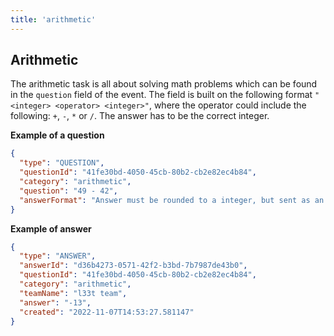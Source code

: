 ```yaml
---
title: 'arithmetic'
---
```


## Arithmetic

The arithmetic task is all about solving math problems which can be found in the `question` field of the event.
The field is built on the following format `"<integer> <operator> <integer>"`, where the operator could include the following: `+`, `-`, `*` or `/`.
The answer has to be the correct integer.

**Example of a question**

```json
{
  "type": "QUESTION",
  "questionId": "41fe30bd-4050-45cb-80b2-cb2e82ec4b84",
  "category": "arithmetic",
  "question": "49 - 42",
  "answerFormat": "Answer must be rounded to a integer, but sent as an string"
}
```

**Example of answer**

```json
{
  "type": "ANSWER",
  "answerId": "d36b4273-0571-42f2-b3bd-7b7987de43b0",
  "questionId": "41fe30bd-4050-45cb-80b2-cb2e82ec4b84",
  "category": "arithmetic",
  "teamName": "l33t team",
  "answer": "-13",
  "created": "2022-11-07T14:53:27.581147"
}
```
